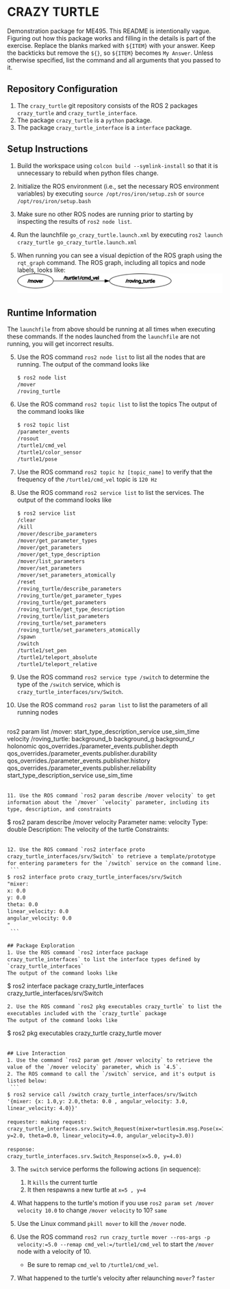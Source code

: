 # CRAZY TURTLE
Demonstration package for ME495.
This README is intentionally vague.
Figuring out how this package works and filling in the details is part of the
exercise. Replace the blanks marked with `${ITEM}` with your answer.
Keep the backticks but remove the `${}`, so `${ITEM}` becomes `My Answer`.
Unless otherwise specified, list the command and all arguments that you passed to it.

## Repository Configuration
1. The `crazy_turtle` git repository consists of the ROS 2 packages `crazy_turtle` and `crazy_turtle_interface`.
2. The package `crazy_turtle` is a `python` package.
2. The package `crazy_turtle_interface` is a `interface` package.


## Setup Instructions
1. Build the workspace using `colcon build --symlink-install` so that it is unnecessary to rebuild when python files change.
2. Initialize the ROS environment (i.e., set the necessary ROS environment variables) by executing `source /opt/ros/iron/setup.zsh` or `source /opt/ros/iron/setup.bash`

3. Make sure no other ROS nodes are running prior to starting by inspecting the results of `ros2 node list`.
3. Run the launchfile `go_crazy_turtle.launch.xml` by executing `ros2 launch crazy_turtle go_crazy_turtle.launch.xml`
4. When running you can see a visual depiction of the ROS graph using the `rqt_graph` command.
   The ROS graph, including all topics and node labels, looks like:
   ![The ROS Graph](image/crazy-turtle-rosgraph.svg)

## Runtime Information
The `launchfile` from above should be running at all times when executing these commands.
If the nodes launched from the `launchfile` are not running, you will get incorrect results.

5. Use the ROS command `ros2 node list` to list all the nodes that are running.
   The output of the command looks like
   ```
   $ ros2 node list
   /mover
   /roving_turtle
   ```
6. Use the ROS command `ros2 topic list` to list the topics
   The output of the command looks like
   ```
   $ ros2 topic list
   /parameter_events
   /rosout
   /turtle1/cmd_vel
   /turtle1/color_sensor
   /turtle1/pose
   ```

7. Use the ROS command `ros2 topic hz [topic_name]` to verify that the frequency of
   the `/turtle1/cmd_vel` topic is `120 Hz`

8. Use the ROS command `ros2 service list` to list the services.
   The output of the command looks like
   ```
   $ ros2 service list
   /clear
   /kill
   /mover/describe_parameters
   /mover/get_parameter_types
   /mover/get_parameters
   /mover/get_type_description
   /mover/list_parameters
   /mover/set_parameters
   /mover/set_parameters_atomically
   /reset
   /roving_turtle/describe_parameters
   /roving_turtle/get_parameter_types
   /roving_turtle/get_parameters
   /roving_turtle/get_type_description
   /roving_turtle/list_parameters
   /roving_turtle/set_parameters
   /roving_turtle/set_parameters_atomically
   /spawn
   /switch
   /turtle1/set_pen
   /turtle1/teleport_absolute
   /turtle1/teleport_relative   
   ```

9. Use the ROS command `ros2 service type /switch` to determine the type of the `/switch` service, which is `crazy_turtle_interfaces/srv/Switch`.

10. Use the ROS command `ros2 param list` to list the parameters of all running nodes
    ```
   ros2 param list
   /mover:
   start_type_description_service
   use_sim_time
   velocity
   /roving_turtle:
   background_b
   background_g
   background_r
   holonomic
   qos_overrides./parameter_events.publisher.depth
   qos_overrides./parameter_events.publisher.durability
   qos_overrides./parameter_events.publisher.history
   qos_overrides./parameter_events.publisher.reliability
   start_type_description_service
   use_sim_time
   ```

11. Use the ROS command `ros2 param describe /mover velocity` to get information about the `/mover` `velocity` parameter, including its type, description, and constraints
   ```
   $ ros2 param describe /mover velocity
   Parameter name: velocity
   Type: double
   Description: The velocity of the turtle
   Constraints:
   ```

12. Use the ROS command `ros2 interface proto crazy_turtle_interfaces/srv/Switch` to retrieve a template/prototype for entering parameters for the `/switch` service on the command line.
    ```
   $ ros2 interface proto crazy_turtle_interfaces/srv/Switch
   "mixer:
   x: 0.0
   y: 0.0
   theta: 0.0
   linear_velocity: 0.0
   angular_velocity: 0.0
   "
    ```

## Package Exploration
1. Use the ROS command `ros2 interface package crazy_turtle_interfaces` to list the interface types defined by `crazy_turtle_interfaces`
   The output of the command looks like
   ```
   $ ros2 interface package crazy_turtle_interfaces
   crazy_turtle_interfaces/srv/Switch
   ```
2. Use the ROS command `ros2 pkg executables crazy_turtle` to list the executables included with the `crazy_turtle` package
   The output of the command looks like
   ```
   $ ros2 pkg executables crazy_turtle
   crazy_turtle mover
   ```

## Live Interaction
1. Use the command `ros2 param get /mover velocity` to retrieve the value of the `/mover velocity` parameter, which is `4.5`.
2. The ROS command to call the `/switch` service, and it's output is listed below:
    ```
   $ ros2 service call /switch crazy_turtle_interfaces/srv/Switch '{mixer: {x: 1.0,y: 2.0,theta: 0.0 , angular_velocity: 3.0, linear_velocity: 4.0}}'
   
   requester: making request: crazy_turtle_interfaces.srv.Switch_Request(mixer=turtlesim.msg.Pose(x=1.0, y=2.0, theta=0.0, linear_velocity=4.0, angular_velocity=3.0))

   response:
   crazy_turtle_interfaces.srv.Switch_Response(x=5.0, y=4.0)

   ```
3. The `switch` service performs the following actions (in sequence):
    1. It `kills` the current turtle
    2. It then respawns a new turtle at `x=5 , y=4`
    
4. What happens to the turtle's motion if you use `ros2 param set /mover velocity 10.0` to change `/mover velocity` to 10? `same`
5. Use the Linux command `pkill mover` to kill the `/mover` node.
6. Use the ROS command `ros2 run crazy_turtle mover --ros-args -p velocity:=5.0 --remap cmd_vel:=/turtle1/cmd_vel` to start the `/mover` node with a velocity of 10. 
    - Be sure to remap `cmd_vel` to `/turtle1/cmd_vel`.
7. What happened to the turtle's velocity after relaunching `mover`? `faster`
